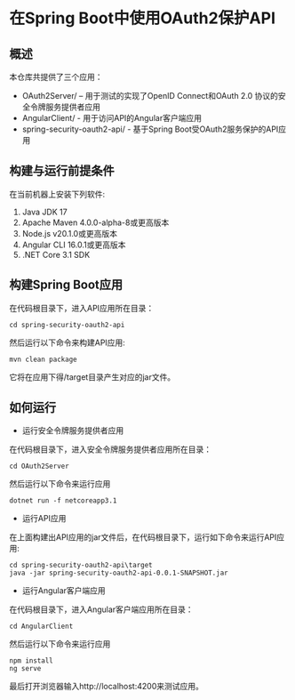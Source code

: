 # 在Spring Boot中使用OAuth2保护API
 
## 概述
本仓库共提供了三个应用：
- OAuth2Server/ – 用于测试的实现了OpenID Connect和OAuth 2.0 协议的安全令牌服务提供者应用
- AngularClient/ - 用于访问API的Angular客户端应用
- spring-security-oauth2-api/ - 基于Spring Boot受OAuth2服务保护的API应用


## 构建与运行前提条件

在当前机器上安装下列软件:
1. Java JDK 17
2. Apache Maven 4.0.0-alpha-8或更高版本
3. Node.js v20.1.0或更高版本
4. Angular CLI 16.0.1或更高版本
5. .NET Core 3.1 SDK

## 构建Spring Boot应用
在代码根目录下，进入API应用所在目录：
```
cd spring-security-oauth2-api
```

然后运行以下命令来构建API应用: 
```
mvn clean package
```
它将在应用下得/target目录产生对应的jar文件。


## 如何运行

- 运行安全令牌服务提供者应用

在代码根目录下，进入安全令牌服务提供者应用所在目录：
```
cd OAuth2Server
```
然后运行以下命令来运行应用
```
dotnet run -f netcoreapp3.1
```

- 运行API应用

在上面构建出API应用的jar文件后，在代码根目录下，运行如下命令来运行API应用:
```
cd spring-security-oauth2-api\target
java -jar spring-security-oauth2-api-0.0.1-SNAPSHOT.jar
```

- 运行Angular客户端应用

在代码根目录下，进入Angular客户端应用所在目录：
```
cd AngularClient
```
然后运行以下命令来运行应用
```
npm install
ng serve
```

最后打开浏览器输入http://localhost:4200来测试应用。